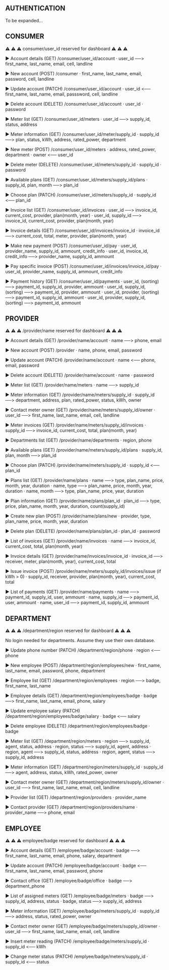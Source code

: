 ## AUTHENTICATION

To be expanded...

## CONSUMER

⚠ ⚠ ⚠ consumer/user_id reserved for dashboard ⚠ ⚠ ⚠

▶ Account details (GET) /consumer/user_id/account
    · user_id ──> first_name, last_name, email, cell, landline

▶ New account (POST) /consumer
    · first_name, last_name, email, password, cell, landline

▶ Update account (PATCH) /consumer/user_id/account
    · user_id <── first_name, last_name, email, passsword, cell, landline

▶ Delete account (DELETE) /consumer/user_id/account
    · user_id
    · password

▶ Meter list (GET) /consumer/user_id/meters
    · user_id ──> supply_id, status, address

▶ Meter information (GET) /consumer/user_id/meter/supply_id
    · supply_id ──> plan, status, kWh, address, rated_power, department

▶ New meter (POST) /consumer/user_id/meters
    · address, rated_power, department
    · owner <── user_id

▶ Delete meter (DELETE) /consumer/user_id/meters/supply_id
    · supply_id
    · password

▶ Available plans (GET) /consumer/user_id/meters/supply_id/plans
    · supply_id, plan, month ──> plan_id

▶ Choose plan (PATCH) /consumer/user_id/meters/supply_id
    · supply_id <── plan_id

▶ Invoice list (GET) /consumer/user_id/invoices
    · user_id ──> invoice_id, current_cost, provider, plan(month, year)
    · user_id, supply_id ──> invoice_id, current_cost, provider, plan(month, year)

▶ Invoice details (GET) /consumer/user_id/invoices/invoice_id
    · invoice_id ──> current_cost, total, meter, provider, plan(month, year)

▶ Make new payment (POST) /consumer/user_id/pay
    · user_id, provider_name, supply_id, ammount, credit_info
    · user_id, invoice_id, credit_info ──> provider_name, supply_id, ammount

▶ Pay specific invoice (POST) /consumer/user_id/invoices/invoice_id/pay
    · user_id, provider_name, supply_id, ammount, credit_info

▶ Payment history (GET) /consumer/user_id/payments
    · user_id, (sorting) ──> payment_id, supply_id, provider, ammount
    · user_id, supply_id, (sorting) ──> payment_id, provider, ammount
    · user_id, provider, (sorting) ──> payment_id, supply_id, ammount
    · user_id, provider, supply_id, (sorting) ──> payment_id, ammount

## PROVIDER

⚠ ⚠ ⚠ /provider/name reserved for dashboard ⚠ ⚠ ⚠

▶ Account details (GET) /provider/name/account
    · name ──> phone, email

▶ New account (POST) /provider
    · name, phone, email, password

▶ Update account (PATCH) /provider/name/account
    · name <── phone, email, password

▶ Delete account (DELETE) /provider/name/account
    · name
    · password

▶ Meter list (GET) /provider/name/meters
    · name ──> supply_id

▶ Meter information (GET) /provider/name/meters/supply_id
    · supply_id ──> department, address, plan, rated_power, status, kWh, owner

▶ Contact meter owner (GET) /provider/name/meters/supply_id/owner
    · user_id ──> first_name, last_name, email, cell, landline

▶ Meter invoices (GET) /provider/name/meters/supply_id/invoices
    · supply_id ──> invoice_id, current_cost, total, plan(month, year)

▶ Departments list (GET) /provider/name/departments
    · region, phone

▶ Available plans (GET) /provider/name/meters/supply_id/plans
    · supply_id, plan, month ──> plan_id

▶ Choose plan (PATCH) /provider/name/meters/supply_id
    · supply_id <── plan_id

▶ Plans list (GET) /provider/name/plans
    · name ──> type, plan_name, price, month, year, duration
    · name, type ──> plan_name, price, month, year, duration
    · name, month ──> type, plan_name, price, year, duration

▶ Plan information (GET) /provider/name/plans/plan_id
    · plan_id ──> type, price, plan_name, month, year, duration, count(supply_id)

▶ Create new plan (POST) /provider/name/plans/new
    · provider, type, plan_name, price, month, year, duration

▶ Delete plan (DELETE) /provider/name/plans/plan_id
    · plan_id
    · password

▶ List of invoices (GET) /provider/name/invoices
    · name ──> invoice_id, current_cost, total, plan(month, year)

▶ Invoice details (GET) /provider/name/invoices/invoice_id
    · invoice_id ──> receiver, meter, plan(month, year), current_cost, total

▶ Issue invoice (POST) /provider/name/meters/supply_id/invoices/issue (if kWh > 0)
    · supply_id, receiver, provider, plan(month, year), current_cost, total

▶ List of payments (GET) /provider/name/payments
    · name ──> payment_id, supply_id, user, ammount
    · name, supply_id ──> payment_id, user, ammount
    · name, user_id ──> payment_id, supply_id, ammount

## DEPARTMENT

⚠ ⚠ ⚠ /department/region reserved for dashboard ⚠ ⚠ ⚠

No login needed for departments. Assume they use their own database.

▶ Update phone number (PATCH) /department/region/phone
    · region <── phone

▶ New employee (POST) /department/region/employees/new
    · first_name, last_name, email, password, phone, department

▶ Employee list (GET) /department/region/employees
    · region ──> badge, first_name, last_name

▶ Employee details (GET) /department/region/employees/badge
    · badge ──> first_name, last_name, email, phone, salary

▶ Update employee salary (PATCH) /department/region/employees/badge/salary
    · badge <── salary

▶ Delete employee (DELETE) /department/region/employees/badge
    · badge

▶ Meter list (GET) /department/region/meters
    · region ──> supply_id, agent, status, address
    · region, status ──> supply_id, agent, address
    · region, agent ──> supply_id, status, address
    · region, agent, status ──> supply_id, address

▶ Meter information (GET) /department/region/meters/supply_id
    · supply_id ──> agent, address, status, kWh, rated_power, owner

▶ Contact meter owner (GET) /department/region/meters/supply_id/owner
    · user_id ──> first_name, last_name, email, cell, landline

▶ Provider list (GET) /department/region/providers
    · provider_name

▶ Contact provider (GET) /department/region/providers/name
    · provider_name ──> phone, email

## EMPLOYEE

⚠ ⚠ ⚠ employee/badge reserved for dashboard ⚠ ⚠ ⚠

▶ Account details (GET) /employee/badge/account
    · badge ──> first_name, last_name, email, phone, salary, department

▶ Update account (PATCH) /employee/badge/account
    · badge <── first_name, last_name, email, password, phone

▶ Contact office (GET) /employee/badge/office
    · badge ──> department_phone

▶ List of assigned meters (GET) /employee/badge/meters
    · badge ──> supply_id, address, status
    · badge, status ──> supply_id, address

▶ Meter information (GET) /employee/badge/meters/supply_id
    · supply_id ──> address, status, rated_power, owner

▶ Contact meter owner (GET) /employee/badge/meters/supply_id/owner
    · user_id ──> first_name, last_name, email, cell, landline

▶ Insert meter reading (PATCH) /employee/badge/meters/supply_id
    · supply_id <── kWh

▶ Change meter status (PATCH) /emplyee/badge/meters/supply_id
    · supply_id <── status
